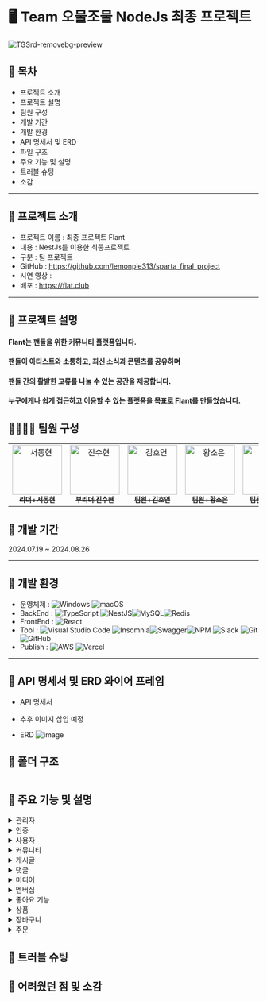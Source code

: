 # 🖥️ Team 오물조물 NodeJs 최종 프로젝트

![TGSrd-removebg-preview](https://github.com/user-attachments/assets/a69e6e9a-2d34-4fca-b52f-e44a5a037626)

## 📌 목차

- 프로젝트 소개
- 프로젝트 설명
- 팀원 구성
- 개발 기간
- 개발 환경
- API 명세서 및 ERD
- 파일 구조
- 주요 기능 및 설명
- 트러블 슈팅
- 소감

---

## 📌 프로젝트 소개

- 프로젝트 이름 : 최종 프로젝트 Flant
- 내용 : NestJs를 이용한 최종프로젝트
- 구분 : 팀 프로젝트
- GitHub : https://github.com/lemonpie313/sparta_final_project
- 시연 영상 :
- 배포 : https://flat.club

---

## 📌 프로젝트 설명

<h4>Flant는 팬들을 위한 커뮤니티 플랫폼입니다.</h4>
<h4>팬들이 아티스트와 소통하고, 최신 소식과 콘텐츠를 공유하며</h4>
<h4>팬들 간의 활발한 교류를 나눌 수 있는 공간을 제공합니다.</h4>
<h4>누구에게나 쉽게 접근하고 이용할 수 있는 플랫폼을 목표로 Flant를 만들었습니다.</h4>

## 👨‍👨‍👦‍👦 팀원 구성

<table>
  <tbody>
    <tr>
      <td align="center"><a href="https://github.com/CMINSOO"><img src="https://avatars.githubusercontent.com/u/101718150?v=4" width="100px;" alt="서동현"/><br /><sub><b> 리더 : 서동현 </b></sub></a><br /></td>
      <td align="center"><a href="https://github.com/ysys29"><img src="https://avatars.githubusercontent.com/u/156773875?v=4" width="100px;" alt="진수현"/><br /><sub><b> 부리더:진수현 </b></sub></a><br /></td>
      <td align="center"><a href="https://github.com/NohSiHeon"><img src="https://avatars.githubusercontent.com/u/165770132?v=4" width="100px;" alt="김호연"/><br /><sub><b> 팀원 : 김호연 </b></sub></a><br /></td>
      <td align="center"><a href="https://github.com/gus11als"><img src="https://avatars.githubusercontent.com/u/67359937?v=4" width="100px;" alt="황소은"/><br /><sub><b> 팀원 : 황소은 </b></sub></a><br /></td>
      <td align="center"><a href="https://github.com/devJaem"><img src="https://avatars.githubusercontent.com/u/166608551?v=4" width="100px;" alt="이성운"/><br /><sub><b> 팀원 : 이성운 </b></sub></a><br /></td>
      <td align="center"><a href="https://github.com/devJaem"><img src="https://avatars.githubusercontent.com/u/145142726?v=4" width="100px;" alt="이민준"/><br /><sub><b> 팀원 : 이민준 </b></sub></a><br /></td>
    </tr>
  </tbody>
</table>

## 📌 개발 기간

2024.07.19 ~ 2024.08.26

---

## 📌 개발 환경

- 운영체제 :
  ![Windows](https://img.shields.io/badge/Windows-0078D6?style=for-the-badge&logo=windows&logoColor=white)
  ![macOS](https://img.shields.io/badge/mac%20os-000000?style=for-the-badge&logo=macos&logoColor=F0F0F0)
- BackEnd : ![TypeScript](https://img.shields.io/badge/typescript-%23007ACC.svg?style=for-the-badge&logo=typescript&logoColor=white) ![NestJS](https://img.shields.io/badge/nestjs-%23E0234E.svg?style=for-the-badge&logo=nestjs&logoColor=white)![MySQL](https://img.shields.io/badge/mysql-4479A1.svg?style=for-the-badge&logo=mysql&logoColor=white)![Redis](https://img.shields.io/badge/redis-%23DD0031.svg?style=for-the-badge&logo=redis&logoColor=white)
- FrontEnd : ![React](https://img.shields.io/badge/react-%2320232a.svg?style=for-the-badge&logo=react&logoColor=%2361DAFB)
- Tool : ![Visual Studio Code](https://img.shields.io/badge/Visual%20Studio%20Code-0078d7.svg?style=for-the-badge&logo=visual-studio-code&logoColor=white) ![Insomnia](https://img.shields.io/badge/Insomnia-black?style=for-the-badge&logo=insomnia&logoColor=5849BE)![Swagger](https://img.shields.io/badge/-Swagger-%23Clojure?style=for-the-badge&logo=swagger&logoColor=white)![NPM](https://img.shields.io/badge/NPM-%23CB3837.svg?style=for-the-badge&logo=npm&logoColor=white) ![Slack](https://img.shields.io/badge/Slack-4A154B?style=for-the-badge&logo=slack&logoColor=white)
  ![Git](https://img.shields.io/badge/git-%23F05033.svg?style=for-the-badge&logo=git&logoColor=white)
  ![GitHub](https://img.shields.io/badge/github-%23121011.svg?style=for-the-badge&logo=github&logoColor=white)
- Publish : ![AWS](https://img.shields.io/badge/AWS-%23FF9900.svg?style=for-the-badge&logo=amazon-aws&logoColor=white) ![Vercel](https://img.shields.io/badge/vercel-%23000000.svg?style=for-the-badge&logo=vercel&logoColor=white)

---

## 📌 API 명세서 및 ERD 와이어 프레임

- API 명세서
- 추후 이미지 삽입 예정

- ERD
  ![image](https://github.com/user-attachments/assets/5420d622-974c-417f-8769-82eb9d8d0671)

## 📌 폴더 구조

```

```

## 📌 주요 기능 및 설명

 <details><summary>관리자

</summary>

- 아티스트 생성 / 삭제

- 매니저 생성 / 삭제
</details>

 <details><summary> 인증

</summary>

- 회원가입

- 로그인

- 로그아웃

</details>

<details><summary>사용자
</summary>

- 내 정보 조회

- 패스워드 확인

- 내 정보 수정

- 회원 탈퇴
</details><details><summary>커뮤니티
</summary>

- 커뮤니티 생성

- 커뮤니티 전체 및 상세 조회

- 커뮤니티 수정

- 커뮤니티 삭제

- 커뮤니티 가입

- 내가 가입한 커뮤니티 조회

- 로고 및 커버 이미지 수정
</details><details><summary>게시글
</summary>

- 게시글 생성

- 게시글 전체 및 상세 조회

- 게시글 수정

- 게시글 삭제

- 게시글 좋아요 확인
</details><details><summary>댓글
</summary>

- 댓글 생성

- 댓글 전체 및 상세 조회

- 댓글 수정

- 댓글 삭제
</details>
</details><details><summary>미디어
</summary>

- 미디어 생성

- 미디어 전체 및 상세 조회

- 미디어 수정

- 미디어 삭제

- 썸네일 이미지 수정
</details>
</details><details><summary>멤버십
</summary>

- 멤버십 가입
</details>
</details><details><summary>좋아요 기능
</summary>

- 커뮤니티 좋아요

- 댓글 좋아요

- 좋아요 개수 조회
</details>
</details><details><summary>상품
</summary>

- 상품 생성

- 상품 전체 및 상세 조회

- 상품 수정

- 상품 삭제
</details>
</details>
</details><details><summary>장바구니
</summary>

- 카트 생성

- 카트 전체 조회

- 카트아이템 삭제

- 상품 수량 수정
</details>
</details>
</details><details><summary>주문
</summary>

- 주문 생성

- 주문 전체 및 상세 조회
</details>

## 📌 트러블 슈팅

## 📌 어려웠던 점 및 소감
